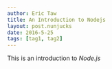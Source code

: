 ```yaml
---
author: Eric Taw
title: An Introduction to Nodejs
layout: post.nunjucks
date: 2016-5-25
tags: [tag1, tag2]
---
```


This is an introduction to *Node.js*